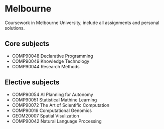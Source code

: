 # Melbourne
Coursework in Melbourne University, include all assignments and personal solutions.

## Core subjects
* COMP90048 Declarative Programming
* COMP90049 Knowledge Technology
* COMP90044 Research Methods

## Elective subjects
* COMP90054 AI Planning for Autonomy
* COMP90051 Statistical Mathine Learning
* COMP90072 The Art of Scientific Computation
* COMP90016 Computational Genomics
* GEOM20007 Spatial Visulization
* COMP90042 Natural Language Processing
